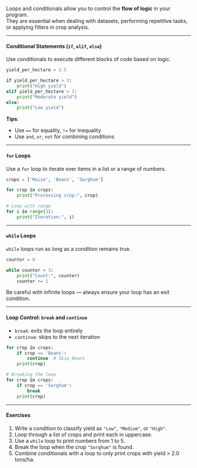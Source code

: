 Loops and conditionals allow you to control the **flow of logic** in your program.  
They are essential when dealing with datasets, performing repetitive tasks, or applying filters in crop analysis.

---

#### Conditional Statements (`if`, `elif`, `else`)

Use conditionals to execute different blocks of code based on logic.

```python
yield_per_hectare = 2.5

if yield_per_hectare > 3:
    print("High yield")
elif yield_per_hectare > 2:
    print("Moderate yield")
else:
    print("Low yield")
```

**Tips**:

- Use `==` for equality, `!=` for inequality
- Use `and`, `or`, `not` for combining conditions

---

#### `for` Loops

Use a `for` loop to iterate over items in a list or a range of numbers.

```python
crops = ['Maize', 'Beans', 'Sorghum']

for crop in crops:
    print("Processing crop:", crop)

# Loop with range
for i in range(3):
    print("Iteration:", i)
```

---

#### `while` Loops

`while` loops run as long as a condition remains true.

```python
counter = 0

while counter < 3:
    print("Count:", counter)
    counter += 1
```

Be careful with infinite loops — always ensure your loop has an exit condition.

---

#### Loop Control: `break` and `continue`

- `break`: exits the loop entirely
- `continue`: skips to the next iteration

```python
for crop in crops:
    if crop == 'Beans':
        continue  # Skip Beans
    print(crop)

# Breaking the loop
for crop in crops:
    if crop == 'Sorghum':
        break
    print(crop)
```

---

#### Exercises

1. Write a condition to classify yield as `"Low"`, `"Medium"`, or `"High"`.
2. Loop through a list of crops and print each in uppercase.
3. Use a `while` loop to print numbers from 1 to 5.
4. Break the loop when the crop `"Sorghum"` is found.
5. Combine conditionals with a loop to only print crops with yield > 2.0 tons/ha.